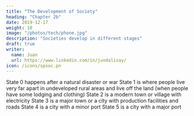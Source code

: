```yaml
---
title: "The Development of Society"
heading: "Chapter 2b"
date: 2019-12-17
weight: 10
image: "/photos/tech/phone.jpg"
description: "Societies develop in different stages"
draft: true
writer:
  name: Juan
  url: https://www.linkedin.com/in/jundalisay/
icon: /icons/spsoc.pn
---
```




State 0 happens after a natural disaster or war
State 1 is where people live very far apart in undeveloped rural areas and live off the land (when people have some lodging and clothing)
State 2 is a modern town or village with electricity
State 3 is a major town or a city with production facilities and roads
State 4 is a city with a minor port
State 5 is a city with a major port